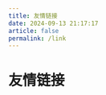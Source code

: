 ```yaml
---
title: 友情链接
date: 2024-09-13 21:17:17
article: false  
permalink: /link 
---
```


# 友情链接

<SiteInfo
  name="白狐的博客"
  url="https://www.arcticfox.top"
  logo="https://www.arcticfox.top/avatar.jpg"
  preview="https://t.mwm.moe/pc"
/>

<SiteInfo
  name="Yunzaibot-cn"
  url="https://yunzaibot.cn"
  logo="/assets/images/yunzaibot-zr.jpg"
  preview="https://www.loliapi.com/acg/pc/"
/>

